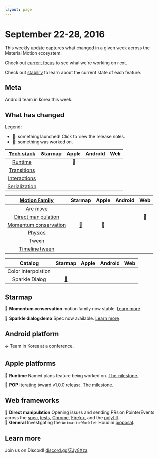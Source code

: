 ```yaml
---
layout: page
---
```


# September 22-28, 2016

This weekly update captures what changed in a given week across the Material Motion ecosystem.

Check out [current focus](current_focus.md) to see what we're working on next.

Check out [stability](stability.md) to learn about the current state of each feature.

## Meta

Android team in Korea this week.

## What has changed

Legend:

- 🎉: something launched! Click to view the release notes.
- 📝: something was worked on.

| [Tech stack](https://material-motion.gitbooks.io/material-motion-starmap/content/specifications/#tech-stack)    | Starmap | Apple | Android | Web |
|:-------------:|:-------:|:-----:|:-------:|:---:|
| [Runtime](https://material-motion.gitbooks.io/material-motion-starmap/content/specifications/runtime/)       | &nbsp; | 📝 | &nbsp; | &nbsp; |
| [Transitions](https://material-motion.gitbooks.io/material-motion-starmap/content/specifications/transitions.html)   | &nbsp; | &nbsp; | &nbsp; | &nbsp; |
| [Interactions](https://material-motion.gitbooks.io/material-motion-starmap/content/specifications/interactions.html)  | &nbsp; | &nbsp; | &nbsp; | &nbsp; |
| [Serialization](https://material-motion.gitbooks.io/material-motion-starmap/content/specifications/serialization.html) | &nbsp; | &nbsp; | &nbsp; | &nbsp; |

| [Motion Family](https://material-motion.gitbooks.io/material-motion-starmap/content/specifications/motion-family.html)       | Starmap | Apple | Android | Web |
|:-------------------:|:-------:|:-----:|:-------:|:---:|
| [Arc move](https://material-motion.gitbooks.io/material-motion-starmap/content/specifications/motion_family/arc_move.html)            | &nbsp; | &nbsp; | &nbsp; | &nbsp; |
| [Direct manipulation](https://material-motion.gitbooks.io/material-motion-starmap/content/specifications/motion_family/direct_manipulation.html) | &nbsp; | &nbsp; | &nbsp; | 📝 |
| [Momentum conservation](https://material-motion.gitbooks.io/material-motion-starmap/content/specifications/motion_family/momentum_conservation.html) | [🎉](https://material-motion.gitbooks.io/material-motion-starmap/content/specifications/motion_family/springs.html) | 📝 | &nbsp; | &nbsp; |
| [Physics](https://material-motion.gitbooks.io/material-motion-starmap/content/specifications/motion_family/physics.html)             | &nbsp; | &nbsp; |  &nbsp; | &nbsp; |
| [Tween](https://material-motion.gitbooks.io/material-motion-starmap/content/specifications/motion_family/tween.html)               | &nbsp; | &nbsp; |  &nbsp; | &nbsp; |
| [Timeline tween](https://material-motion.gitbooks.io/material-motion-starmap/content/specifications/motion_family/timeline_tween.html)      | &nbsp; | &nbsp; | &nbsp; | &nbsp; |

| Catalog | Starmap | Apple  | Android | Web    |
|:-------:|:------:|:------:|:-------:|:------:|
|  Color interpolation | &nbsp; | &nbsp; |  &nbsp; | &nbsp; |
|  Sparkle Dialog | [🎉](https://material-motion.gitbooks.io/material-motion-starmap/content/specifications/motion_demos/sparkle_dialog.html) | &nbsp; |  &nbsp; | &nbsp; |

## Starmap

🎉 **Momentum conservation** motion family now stable. [Learn more](https://material-motion.gitbooks.io/material-motion-starmap/content/specifications/motion_family/springs.html).

🎉 **Sparkle dialog demo** Spec now available. [Learn more](https://material-motion.gitbooks.io/material-motion-starmap/content/specifications/motion_demos/sparkle_dialog.html).

## Android platform

✈️ Team in Korea at a conference.

## Apple platforms

📝 **Runtime** Named plans feature being worked on. [The milestone.](https://github.com/material-motion/material-motion-runtime-objc/milestone/4)

📝 **POP** Iterating toward v1.0.0 release. [The milestone.](https://github.com/material-motion/material-motion-family-pop-swift/milestone/1)

## Web frameworks

📝 **Direct manipulation** Opening issues and sending PRs on PointerEvents across the [spec](https://github.com/w3c/pointerevents/issues?utf8=%E2%9C%93&q=is%3Aissue%20author%3Aappsforartists%20), [tests](https://github.com/w3c/web-platform-tests/pull/3794/files), [Chrome](https://bugs.chromium.org/p/chromium/issues/list?can=1&q=brentons+PointerEvent&colspec=ID+Pri+M+Stars+ReleaseBlock+Component+Status+Owner+Summary+OS+Modified&x=m&y=releaseblock&cells=ids), [Firefox](https://bugzilla.mozilla.org/show_bug.cgi?id=1304904), and the [polyfill](https://github.com/jquery/PEP/issues?utf8=%E2%9C%93&q=author%3Aappsforartists).  
📝 **General** Investigating the `AnimationWorklet` Houdini [proposal](https://github.com/WICG/animation-worklet/).

## Learn more

Join us on Discord! [discord.gg/ZJyGXza](https://discord.gg/ZJyGXza)

